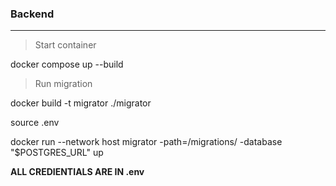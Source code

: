 <h3>Backend</h3>

---

> Start container

docker compose up --build

> Run migration

docker build -t migrator ./migrator

source .env

docker run --network host migrator -path=/migrations/ -database "$POSTGRES_URL" up

**ALL CREDIENTIALS ARE IN .env**
